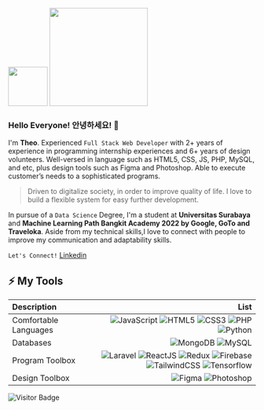 <img src="https://media.giphy.com/media/AJIZdipBcyzSg/giphy.gif" width="80"/> <img src="https://media.giphy.com/media/YrBidlMIUKks6gDBIx/giphy.gif" width="200"/>

### Hello Everyone! 안녕하세요! 👋

I'm **Theo**. Experienced `Full Stack Web Developer` with 2+ years of experience in programming internship experiences and 6+ years of design volunteers. Well-versed in language such as HTML5, CSS, JS, PHP, MySQL, and etc, plus design tools such as Figma and Photoshop. Able to execute customer’s needs to a sophisticated programs. 

> Driven to digitalize society, in order to improve quality of life. I love to build a flexible system for easy further development. 

In pursue of a `Data Science` Degree, I'm a student at **Universitas Surabaya** and **Machine Learning Path Bangkit Academy 2022 by Google, GoTo and Traveloka**. Aside from my technical skills,I love to connect with people to improve my communication and adaptability skills.

`Let's Connect!` [Linkedin](https://www.linkedin.com/in/theophil-henry-soegianto-30b541218/)

## ⚡ My Tools
| Description | List |
| :- | -: |
| Comfortable Languages | ![JavaScript](https://img.shields.io/badge/-JavaScript-black?style=flat&logo=javascript&color=ffe82b&logoColor=black) ![HTML5](https://img.shields.io/badge/-HTML5-E34F26?style=flat&logo=html5&logoColor=white) ![CSS3](https://img.shields.io/badge/-CSS3-1572B6?style=flat&logo=css3) ![PHP](https://img.shields.io/badge/-PHP-1572B6?style=flat&logo=php&color=878DB8&logoColor=black) ![Python](https://img.shields.io/badge/-Python-336791?style=flat&logo=python&color=005D88&logoColor=white) |
| Databases | ![MongoDB](https://img.shields.io/badge/-MongoDB-336791?style=flat&logo=mongodb&color=409D38&logoColor=white) ![MySQL](https://img.shields.io/badge/-MySQL-black?style=flat&logo=mysql&color=005D88&logoColor=white) |
| Program Toolbox | ![Laravel](https://img.shields.io/badge/-Laravel%207%208%209-black?style=flat&logo=laravel&color=393c4d&logoColor=F05340) ![ReactJS](https://img.shields.io/badge/-ReactJS-black?style=flat&logo=react&color=5ED3F3&logoColor=black) ![Redux](https://img.shields.io/badge/-Redux-black?style=flat&logo=redux&color=764ABD&logoColor=white) ![Firebase](https://img.shields.io/badge/-Firebase%209-black?style=flat&logo=firebase&color=0396DE) ![TailwindCSS](https://img.shields.io/badge/-TailwindCSS-black?style=flat&logo=tailwindcss&color=0EAAB3&logoColor=white) ![Tensorflow](https://img.shields.io/badge/-Tensorflow-black?style=flat&logo=tensorflow&color=f2c04e&logoColor=b54521) |
| Design Toolbox | ![Figma](https://img.shields.io/badge/-Figma-black?style=flat&logo=figma&color=1D1D1D&logoColor=EA4C1D) ![Photoshop](https://img.shields.io/badge/-Photoshop-black?style=flat&logo=adobephotoshop&color=2FA3F7&logoColor=001D34) |

![Visitor Badge](https://visitor-badge.laobi.icu/badge?page_id=theophilhenry.theophilhenry)
